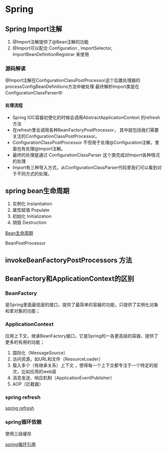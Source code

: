# Spring

## Spring Import注解

1. @Import注解提供了@Bean注解的功能
2. @Import可以配合 Configuration , ImportSelector, ImportBeanDefinitionRegistrar 来使用

### 源码解读

@Import注解在ConfigurationClassPostProcessor这个后置处理器的processConfigBeanDefinitions方法中被处理
最终解析Import类是在ConfigurationClassParser中

#### 处理流程

* Spring IOC容器初使化的时候会调用AbstractApplicationContext 的refresh方法
* 在refresh里会调用各种BeanFactoryPostProcessor， 其中就包括我们需要关注的ConfigurationClassPostProcessor。
* ConfigurationClassPostProcessor 不但用于处理@Configuration注解，里面也有处理@Import注解。
* 最终的处理是通过 ConfigurationClassParser 这个类完成对Import各种情况的处理
* Import有三种导入方式，从ConfigurationClassParser代码里我们可以看到对于不同方式的处理。

## spring bean生命周期

1. 实例化 Instantiation
2. 属性赋值 Populate
3. 初始化 Initialization
4. 销毁 Destruction

[Bean生命周期](https://www.jianshu.com/p/1dec08d290c1)

BeanPostProcessor

## invokeBeanFactoryPostProcessors 方法

## BeanFactory和ApplicationContext的区别

### BeanFactory

是Spring里面最低层的接口，提供了最简单的容器的功能，只提供了实例化对象和拿对象的功能；

### ApplicationContext

应用上下文，继承BeanFactory接口，它是Spring的一各更高级的容器，提供了更多的有用的功能；

1. 国际化（MessageSource）
2. 访问资源，如URL和文件（ResourceLoader）
3. 载入多个（有继承关系）上下文 ，使得每一个上下文都专注于一个特定的层次，比如应用的web层  
4. 消息发送、响应机制（ApplicationEventPublisher）
5. AOP（拦截器）

### spring refresh

[spring refresh](https://www.jianshu.com/p/66f81f501d4a)

### spring循环依赖

使用三级缓存

[spring循环引用](https://blog.csdn.net/java_lyvee/article/details/101793774)